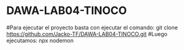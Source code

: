 ﻿# DAWA-LAB04-TINOCO
#Para ejecutar el proyecto basta con ejecutar el comando:
git clone https://github.com/Jacko-TF/DAWA-LAB04-TINOCO.git
#Luego ejecutamos:
npx nodemon
